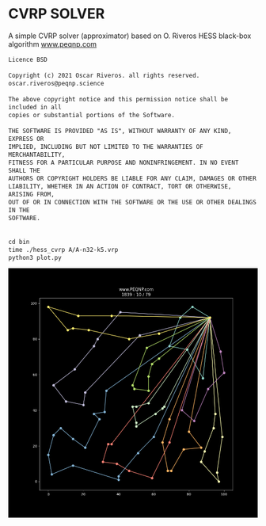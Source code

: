 # CVRP SOLVER

A simple CVRP solver (approximator) based on O. Riveros HESS black-box algorithm www.peqnp.com 

	Licence BSD

	Copyright (c) 2021 Oscar Riveros. all rights reserved. oscar.riveros@peqnp.science

	The above copyright notice and this permission notice shall be included in all
	copies or substantial portions of the Software.

	THE SOFTWARE IS PROVIDED "AS IS", WITHOUT WARRANTY OF ANY KIND, EXPRESS OR
	IMPLIED, INCLUDING BUT NOT LIMITED TO THE WARRANTIES OF MERCHANTABILITY,
	FITNESS FOR A PARTICULAR PURPOSE AND NONINFRINGEMENT. IN NO EVENT SHALL THE
	AUTHORS OR COPYRIGHT HOLDERS BE LIABLE FOR ANY CLAIM, DAMAGES OR OTHER
	LIABILITY, WHETHER IN AN ACTION OF CONTRACT, TORT OR OTHERWISE, ARISING FROM,
	OUT OF OR IN CONNECTION WITH THE SOFTWARE OR THE USE OR OTHER DEALINGS IN THE
	SOFTWARE.

 
    cd bin
    time ./hess_cvrp A/A-n32-k5.vrp
    python3 plot.py

![alt text](https://raw.githubusercontent.com/maxtuno/CVRP/main/bin/cvrp.png?raw=true)
